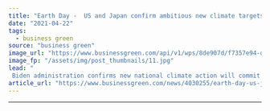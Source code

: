 ```yaml
---
title: "Earth Day -  US and Japan confirm ambitious new climate targets"
date: "2021-04-22"
tags: 
  - business green
source: "business green"
image_url: "https://www.businessgreen.com/api/v1/wps/8de907d/f7357e94-d2a0-4647-9213-caac8e365595/2/51101863859-5141896493-b-185x114.jpg"
image_fp: "/assets/img/post_thumbnails/11.jpg"
lead: "
 Biden administration confirms new national climate action will commit US to cutting emissions by 50 to 52 per cent against 2005 levels by 2030 ..."
article_url: "https://www.businessgreen.com/news/4030255/earth-day-us-japan-confirm-ambitious-climate-targets"
---
```


---
